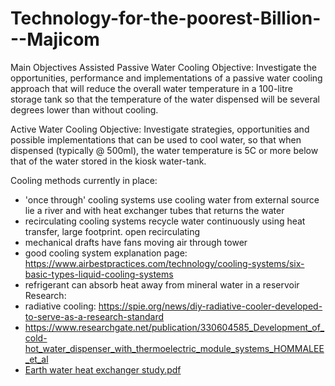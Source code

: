 # Technology-for-the-poorest-Billion---Majicom
Main Objectives
Assisted Passive Water Cooling
Objective: Investigate the opportunities, performance and implementations of a passive water cooling approach that will reduce the overall water temperature in a 100-litre storage tank so that the temperature of the water dispensed will be several degrees lower than without cooling.

Active Water Cooling
Objective: Investigate strategies, opportunities and possible implementations that can be used to cool water, so that when dispensed (typically @ 500ml), the water temperature is 5C or more below that of the water stored in the kiosk water-tank.

Cooling methods currently in place:
- 'once through' cooling systems use cooling water from external source lie a river and with heat exchanger tubes that returns the water
- recirculating cooling systems recycle water continuously using heat transfer, large footprint. open recirculating
- mechanical drafts have fans moving air through tower
- good cooling system explanation page: https://www.airbestpractices.com/technology/cooling-systems/six-basic-types-liquid-cooling-systems
- refrigerant can absorb heat away from mineral water in a reservoir
Research:
- radiative cooling: https://spie.org/news/diy-radiative-cooler-developed-to-serve-as-a-research-standard
- https://www.researchgate.net/publication/330604585_Development_of_cold-hot_water_dispenser_with_thermoelectric_module_systems_HOMMALEE_et_al
- [Earth water heat exchanger study.pdf](https://github.com/user-attachments/files/20281119/Earth.water.heat.exchanger.study.pdf)
